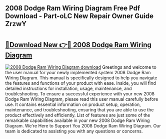 ## 2008 Dodge Ram Wiring Diagram Free Pdf Download - Part-oLC New Repair Owner Guide ZrzwY

# <h2><a href="http://dfr63y.blite.top/?on=2008+Dodge+Ram+Wiring+Diagram">🔗Download New 👉🔴 2008 Dodge Ram Wiring Diagram</a></h2>

[![2008 Dodge Ram Wiring Diagram download](https://i.imgur.com/lujVjoI.png)](http://dfr63y.blite.top/?on=2008+Dodge+Ram+Wiring+Diagram)
Greetings and welcome to the user manual for your newly implemented system 2008 Dodge Ram Wiring Diagram. This manual is specifically designed to help you navigate the features and functions of your product with ease. Inside, you will find detailed instructions for installation, usage, maintenance, and troubleshooting. To ensure a successful experience with your new 2008 Dodge Ram Wiring Diagram, please read this user manual carefully before use. It contains essential information on product setup, operation, maintenance, and troubleshooting, ensuring that you are able to use the product effectively and efficiently. List of features are just some of the remarkable capabilities available in your new 2008 Dodge Ram Wiring Diagram. We're Here to Support You 2008 Dodge Ram Wiring Diagram. Our team is dedicated to assisting you with any questions or concerns.
